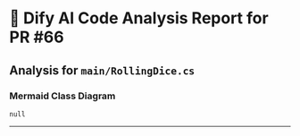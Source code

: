 # :robot: Dify AI Code Analysis Report for PR #66

## Analysis for `main/RollingDice.cs`

### Mermaid Class Diagram
```mermaid
null
```

---
